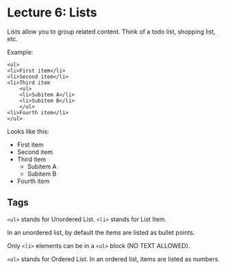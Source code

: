# Lecture 6: Lists

Lists allow you to group related content. Think of a todo list, shopping list, etc.

Example:

```
<ul>
<li>First item</li>
<li>Second item</li>
<li>Third item
    <ul>
    <li>Subitem A</li>
    <li>Subitem B</li>
    </ul>
<li>Fourth item</li>
</ul>
```

Looks like this:

<ul>
<li>First item</li>
<li>Second item</li>
<li>Third item
    <ul>
    <li>Subitem A</li>
    <li>Subitem B</li>
    </ul>
<li>Fourth item</li>
</ul>

## Tags

`<ul>` stands for Unordered List.
`<li>` stands for List Item.

In an unordered list, by default the items are listed as bullet points.

Only `<li>` elements can be in a `<ul>` block (NO TEXT ALLOWED).

`<ol>` stands for Ordered List. In an ordered list, items are listed as numbers.